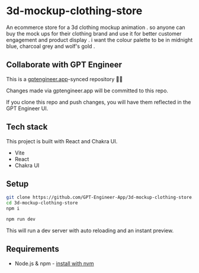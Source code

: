 # 3d-mockup-clothing-store

An ecommerce store for a 3d clothing  mockup animation . so anyone can buy the mock ups for their clothing brand and use it for better customer engagement and product display . i want the colour palette to be in midnight blue, charcoal grey and wolf's gold . 

## Collaborate with GPT Engineer

This is a [gptengineer.app](https://gptengineer.app)-synced repository 🌟🤖

Changes made via gptengineer.app will be committed to this repo.

If you clone this repo and push changes, you will have them reflected in the GPT Engineer UI.

## Tech stack

This project is built with React and Chakra UI.

- Vite
- React
- Chakra UI

## Setup

```sh
git clone https://github.com/GPT-Engineer-App/3d-mockup-clothing-store.git
cd 3d-mockup-clothing-store
npm i
```

```sh
npm run dev
```

This will run a dev server with auto reloading and an instant preview.

## Requirements

- Node.js & npm - [install with nvm](https://github.com/nvm-sh/nvm#installing-and-updating)

